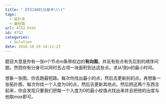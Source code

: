 ```yaml
---
title: " DTOJ4001分身术\t\t"
tags:
  - 拓扑序
  - 最短路
url: 4752.html
id: 4752
categories:
  - Solution
date: 2018-10-29 14:11:23
---
```


题目大意是你有一张$n$个节点$m$条带权边的**有向图**。并且有些点有先后到的顺序问题。然而你有分身可以同时去占领一块面积到达这些点。求从$1$到$n$的最小时间。

想象一张图，你去跑最短路。每次你找出最小的点，然后去更新别的点。再想象一张拓扑图，每次你找一个入度为0的点，然后去更新其他点。然后把这两个东西合起来，你会发现只要我们把每一个入度为0的最小权值点找出来并且把他的出度与他取$max$即可。